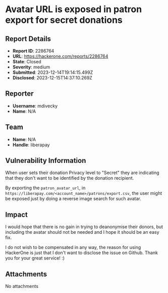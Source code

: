# Avatar URL is exposed in patron export for secret donations

## Report Details
- **Report ID**: 2286764
- **URL**: https://hackerone.com/reports/2286764
- **State**: Closed
- **Severity**: medium
- **Submitted**: 2023-12-14T19:14:15.499Z
- **Disclosed**: 2023-12-15T14:37:10.269Z

## Reporter
- **Username**: mdivecky
- **Name**: N/A

## Team
- **Name**: N/A
- **Handle**: liberapay

## Vulnerability Information
When user sets their donation Privacy level to "Secret" they are indicating that they don't want to be identified by the donation recipient.

By exporting the `patron_avatar_url`, in `https://liberapay.com/<account_name>/patrons/export.csv`, the user might be exposed just by doing a reverse image search for such avatar.

## Impact

I would hope that there is no gain in trying to deanonymise their donors, but including the avatar should not be needed and I hope it should be an easy fix. 


I do not wish to be compensated in any way, the reason for using HackerOne is just that I don't want to disclose the issue on Github. Thank you for your great service! :)

## Attachments
No attachments
